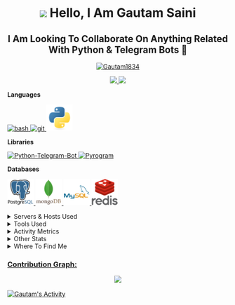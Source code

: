 <h1 align="center"><img src="https://media.giphy.com/media/hvRJCLFzcasrR4ia7z/giphy.gif" width="25px"> Hello, I Am Gautam Saini</h1>
<h2 align="center">I Am Looking To Collaborate On Anything Related With Python & Telegram Bots 🤖</h2>




<p align="center"> <a href="https://github.com/Gautam1834"><img src="https://komarev.com/ghpvc/?username=Gautam1834&label=Profile%20views&color=red&style=for-the-badge" alt="Gautam1834" height="40" /></a> </p>

<p align="center">
<a href="https://github.com/gautam1834">
  <img height="200" src="https://github-readme-stats.vercel.app/api?username=gautam1834&show_icons=true&theme=dracula&include_all_commits=true&count_private=true"/>
  <img height="200" src="https://github-readme-stats.vercel.app/api/top-langs/?username=gautam1834&theme=dracula"/>
</a></p>


**Languages**

<p align="left"> <a href="https://www.gnu.org/software/bash/" target="_blank"> <img src="https://www.vectorlogo.zone/logos/gnu_bash/gnu_bash-icon.svg" alt="bash" width="60" height="60"/> </a> <a href="https://git-scm.com/" target="_blank"> <img src="https://github.com/Thomas-George-T/Thomas-George-T/raw/master/assets/git.svg" alt="git" width="60" height="60"/> </a> <a href="https://www.python.org" target="_blank"> <img src="https://raw.githubusercontent.com/devicons/devicon/master/icons/python/python-original.svg" alt="python" width="60" height="60"/> </a> </p>

**Libraries**
<p align="left"> <a href="https://github.com/python-telegram-bot/python-telegram-bot" target="_blank"> <img src="https://raw.githubusercontent.com/python-telegram-bot/logos/master/logo/png/ptb-logo_240.png" alt="Python-Telegram-Bot" width="60" height="60"/>
</a><a href="https://github.com/pyrogram/pyrogram" target="_blank"> <img src="https://docs.pyrogram.org/_static/pyrogram.png" alt="Pyrogram" width="60" height="60"/> </a> </p>


**Databases**
<p align="left"> <a href="https://www.postgresql.org" target="_blank"> <img src="https://raw.githubusercontent.com/devicons/devicon/master/icons/postgresql/postgresql-original-wordmark.svg" alt="Postgresql" width="60" height="60"/> </a>  <a href="https://www.mongodb.com/" target="_blank"> <img src="https://raw.githubusercontent.com/devicons/devicon/master/icons/mongodb/mongodb-original-wordmark.svg" alt="MongoDB" width="60" height="60"/> </a> <a href="https://www.mysql.com/" target="_blank"> <img src="https://raw.githubusercontent.com/devicons/devicon/master/icons/mysql/mysql-original-wordmark.svg" alt="MySQL" width="60" height="60"/> </a> <a href="https://redis.io/" target="_blank"> <img src="https://raw.githubusercontent.com/devicons/devicon/master/icons/redis/redis-original-wordmark.svg" alt="Redis" width="60" height="60"/> </a> </p>

<details>
    <summary>Servers & Hosts Used</summary>
    <br/>
  
<p align="left"> 
<a href="https://github.com/" target="_blank"> <img src="https://github.com/devicons/devicon/raw/master/icons/github/github-original-wordmark.svg" alt="github" width="60" height="60"/> </a> <a href="https://cloudflare.com/" target="_blank"> <img src="https://www.vectorlogo.zone/logos/cloudflare/cloudflare-icon.svg" alt="clouflare" width="60" height="60"/> </a> <a href="https://netlify.com/" target="_blank"> <img src="https://www.vectorlogo.zone/logos/netlify/netlify-icon.svg" alt="netlify" width="60" height="60"/> </a> <a href="https://azure.microsoft.com/en-in/" target="_blank"> <img src="https://www.vectorlogo.zone/logos/microsoft_azure/microsoft_azure-icon.svg" alt="azure" width="60" height="60"/> </a> <a href="https://heroku.com" target="_blank"> <img src="https://github.com/Thomas-George-T/Thomas-George-T/raw/master/assets/heroku.svg" alt="heroku" width="60" height="60"/> </a> <a href="https://www.linux.org/" target="_blank"> <img src="https://raw.githubusercontent.com/devicons/devicon/master/icons/linux/linux-original.svg" alt="linux" width="60" height="60"/> </a> <a href="https://vercel.com/" target="_blank"><img src="https://logovtor.com/wp-content/uploads/2020/10/vercel-inc-logo-vector.png" alt="Vercel" width="60" height="60"/> </a> <a href="https://qovery.com/" target="_blank"> <img src="https://raw.githubusercontent.com/Qovery/public-resources/master/qovery_square_new_logo_with_margin.png" alt="qovery" width="60" height="60"/> </a> </p>

</details>


<details>
    <summary>Tools Used</summary>
    <br/>
  
<p align="left"> <a href="https://www.docker.com/" target="_blank"> <img src="https://raw.githubusercontent.com/devicons/devicon/master/icons/docker/docker-original-wordmark.svg" alt="Docker" width="60" height="60"/> </a> <a href="https://code.visualstudio.com/" target="_blank"> <img src="https://github.com/devicons/devicon/raw/master/icons/vscode/vscode-original-wordmark.svg" alt="VSCode" width="60" height="60"/> <a href="https://ubuntu.com" target="_blank"> <img src="https://raw.githubusercontent.com/devicons/devicon/master/icons/ubuntu/ubuntu-plain-wordmark.svg" alt="Ubuntu" width="58" height="58"/> </a> </p>

</details>

<details>
  <summary>Activity Metrics</summary>
  <br/>
<p align="left"> <a href="https://github.com/Gautam1834"><img src="https://metrics.lecoq.io/Gautam1834?template=classic&base.header=0&base.metadata=0&isocalendar=1&languages=1&people=1&isocalendar.duration=half-year&languages.limit=8&languages.sections=most-used&languages.colors=github&languages.threshold=0%25&languages.recent.load=300&languages.recent.days=14&people.limit=24&people.size=28&people.types=followers%2C%20following&people.identicons=false&people.shuffle=false&config.timezone=Asia%2FCalcutta" alt="Gautam1834" /></a> </p>

</details>

<details>
  <summary>Other Stats</summary>
  <br/>
<p align="left"> <a href="https://github.com/Gautam1834"><img src="https://github-profile-trophy.vercel.app/?username=Gautam1834&show_icons=true" alt="Gautam1834" /></a> </p>

</details>

<details>
  <summary>Where To Find Me</summary>
  <br/>

<p align="left"><a href="https://t.me/Gautam1834"> <img src="https://img.shields.io/badge/Telegram-2CA5E0?style=for-the-badge&logo=telegram&logoColor=white"</a> </p>
<p align="left"><a href="https://github.com/Gautam1834"> <img src="https://img.shields.io/badge/-Github-181717?style=for-the-badge&logo=Github&logoColor=white" </a></p>  
</details>

### Contribution Graph:

<p align="center">
  <a href="https://github.com/Gautam1834">
    <img src="https://github-readme-streak-stats.herokuapp.com/?user=Gautam1834&theme=tokyonight_duo"/>
  </a>
</p>
<a href="https://github.com/Gautam1834"><img alt="Gautam's Activity" src="https://activity-graph.herokuapp.com/graph?username=Gautam1834&theme=dracula&hide_border=false" /></a>
